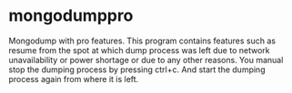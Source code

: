 # mongodumppro
Mongodump with pro features.
This program contains features such as resume from the spot at which dump process was left due to network unavailability or power shortage or due to any other reasons.
You manual stop the dumping process by pressing ctrl+c. And start the dumping process again from where it is left.
